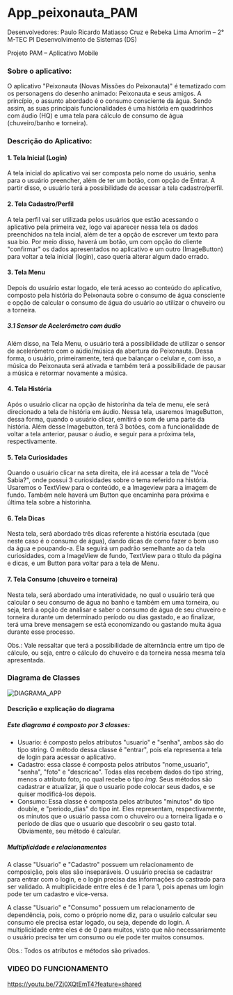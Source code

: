 # App_peixonauta_PAM
Desenvolvedores: Paulo Ricardo Matiasso Cruz e Rebeka Lima Amorim – 2° M-TEC PI Desenvolvimento de Sistemas (DS)

Projeto PAM – Aplicativo Mobile

### Sobre o aplicativo:

O aplicativo "Peixonauta (Novas Missões do Peixonauta)" é tematizado com os personagens do desenho animado: Peixonauta e seus amigos. A princípio, o assunto abordado é o consumo consciente da água. Sendo assim, as suas principais funcionalidades é uma história em quadrinhos com áudio (HQ) e uma tela para cálculo de consumo de água (chuveiro/banho e torneira).

### Descrição do Aplicativo:
#### 1. Tela Inicial (Login)
A tela inicial do aplicativo vai ser composta pelo nome do usuário, senha para o usuário preencher, além de ter um botão, com opção de Entrar. A partir disso, o usuário terá a possibilidade de acessar a tela cadastro/perfil.

#### 2. Tela Cadastro/Perfil 
A tela perfil vai ser utilizada pelos usuários que estão acessando o aplicativo pela primeira vez, logo vai aparecer nessa tela os dados preenchidos na tela incial, além de ter a opção de escrever um texto para sua bio. Por meio disso, haverá um botão, um com opção do cliente "confirmar" os dados apresentados no aplicativo e um outro (ImageButton) para voltar a tela inicial (login), caso queria alterar algum dado errado.

#### 3. Tela Menu
Depois do usuário estar logado, ele terá acesso ao conteúdo do aplicativo, composto pela história do Peixonauta sobre o consumo de água consciente e opção de calcular o consumo de água do usuário ao utilizar o chuveiro ou a torneira.

##### 3.1 Sensor de Acelerômetro com áudio 
Além disso, na Tela Menu, o usuário terá a possibilidade de utilizar o sensor de acelerômetro com o aúdio/música da abertura do Peixonauta. Dessa forma, o usuário, primeiramente, terá que balançar o celular e, com isso, a música do Peixonauta será ativada e também terá a possibilidade de pausar a música e retormar novamente a música.

#### 4. Tela História
Após o usuário clicar na opção de historinha da tela de menu, ele será direcionado a tela de história em áudio. Nessa tela, usaremos ImageButton, dessa forma, quando o usuário clicar, emitirá o som de uma parte da história. Além desse Imagebutton, terá 3 botões, com a funcionalidade de voltar a tela anterior, pausar o áudio, e seguir para a próxima tela, respectivamente.

#### 5. Tela Curiosidades
Quando o usuário clicar na seta direita, ele irá acessar a tela de "Você Sabia?", onde possui 3 curiosidades sobre o tema referido na história. Usaremos o TextView para o conteúdo, e a Imageview para a imagem de fundo. Também nele haverá um Button que encaminha para próxima e última tela sobre a historinha.

#### 6. Tela Dicas
Nesta tela, será abordado três dicas referente a história escutada (que neste caso é o consumo de água), dando dicas de como fazer o bom uso da água e poupando-a. Ela seguirá um padrão semelhante ao da tela curiosidades, com a ImageView de fundo, TextView para o título da página e dicas, e um Button para voltar para a tela de Menu.
 
#### 7. Tela Consumo (chuveiro e torneira)
Nesta tela, será abordado uma interatividade, no qual o usuário terá que calcular o seu consumo de água no banho e também em uma torneira, ou seja, terá a opção de analisar e saber o consumo de água de seu chuveiro e torneira durante um determinado período ou dias gastado, e ao finalizar, terá uma breve mensagem se está economizando ou gastando muita água durante esse processo.

Obs.: Vale ressaltar que terá a possibilidade de alternância entre um tipo de cálculo, ou seja, entre o cálculo do chuveiro e da torneira nessa mesma tela apresentada.

### Diagrama de Classes 

![DIAGRAMA_APP](https://github.com/rebekaamorim/App_peixonauta_PAM/assets/127450671/44e0ce71-370f-4d6b-bc65-a8c5b30094d4)

#### Descrição e explicação do diagrama

##### Este diagrama é composto por 3 classes:
- Usuario: é composto pelos atributos "usuario" e "senha", ambos são do tipo string. O método dessa classe é "entrar", pois ela representa a tela de login para acessar o aplicativo.
- Cadastro: essa classe é composta pelos atributos "nome_usuario", "senha", "foto" e "descricao". Todas elas recebem dados do tipo string, menos o atributo foto, no qual recebe o tipo _img_. Seus métodos são cadastrar e atualizar, já que o usuario pode colocar seus dados, e se quiser modificá-los depois.
- Consumo: Essa classe é composta pelos atributos "minutos" do tipo double, e "periodo_dias" do tipo int. Eles representam, respectivamente, os minutos que o usuário passa com o chuveiro ou a torneira ligada e o período de dias que o usuario que descobrir o seu gasto total. Obviamente, seu método é calcular.

##### Multiplicidade e relacionamentos

A classe "Usuario" e "Cadastro" possuem um relacionamento de composição, pois elas são inseparáveis. O usuário precisa se cadastrar para entrar com o login, e o login precisa das informações do castrado para ser validado. A multiplicidade entre eles é de 1 para 1, pois apenas um login pode ter um cadastro e vice-versa.

A classe "Usuario" e "Consumo" possuem um relacionamento de dependência, pois, como o próprio nome diz, para o usuário calcular seu consumo ele precisa estar logado, ou seja, depende do login. A multiplicidade entre eles é de 0 para muitos, visto que não necessariamente o usuário precisa ter um consumo ou ele pode ter muitos consumos.

Obs.: Todos os atributos e métodos são privados. 

### VIDEO DO FUNCIONAMENTO


https://youtu.be/7Zj0XQtEmT4?feature=shared